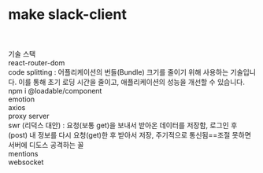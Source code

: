 # make slack-client

<br/>
<br/>
기술 스택
<br/>
react-router-dom
<br/>
code splitting : 어플리케이션의 번들(Bundle) 크기를 줄이기 위해 사용하는 기술입니다. 이를 통해 초기 로딩 시간을 줄이고, 애플리케이션의 성능을 개선할 수 있습니다. npm i @loadable/component
<br/>
emotion
<br/>
axios
<br/>
proxy server
<br/>
swr (리덕스 대안) : 요청(보통 get)을 보내서 받아온 데이터를 저장함, 로그인 후(post) 내 정보를 다시 요청(get)한 후 받아서 저장, 주기적으로 통신됨==조절 못하면 서버에 디도스 공격하는 꼴
<br/>
mentions
<br/>
websocket
<br/>
